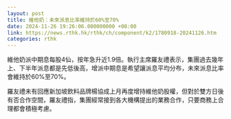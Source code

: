 ```yaml
---
layout: post
title: 維他奶：未來派息比率維持於60%至70%
date: 2024-11-26 19:26:06.000000000 +08:00
link: https://news.rthk.hk/rthk/ch/component/k2/1780918-20241126.htm
categories: rthk
---
```


維他奶派中期息每股4仙，按年急升近1.9倍。執行主席羅友禮表示，集團過去幾年上、下半年派息都是先低後高，增派中期息是希望讓派息平均分布，未來派息比率會維持於60%至70%。

羅友禮未有回應新加坡飲料品牌楊協成上月再度增持維他奶股權，但對於雙方日後有否合作空間，羅友禮指，集團經常接到各大機構提出的業務合作，只要商務上合理都會積極考慮。
